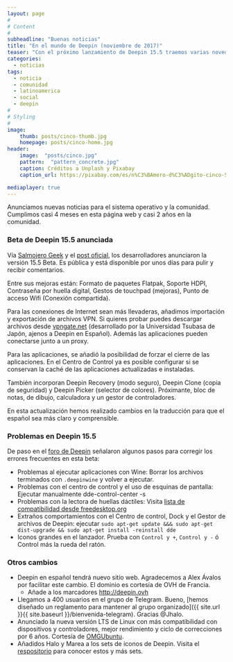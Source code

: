```yaml
---
layout: page
#
# Content
#
subheadline: "Buenas noticias"
title: "En el mundo de Deepin (noviembre de 2017)"
teaser: "Con el próximo lanzamiento de Deepin 15.5 traemos varias novedades, mejoras en nuestra comunidad y futuros desafíos."
categories:
  - noticias
tags:
  - noticia
  - comunidad
  - latinoamerica
  - social
  - deepin
#
# Styling
#
image:
    thumb: posts/cinco-thumb.jpg
    homepage: posts/cinco-home.jpg
header:
    image:  "posts/cinco.jpg"
    pattern:  "pattern_concrete.jpg"
    caption: Créditos a Unplash y Pixabay
    caption_url: https://pixabay.com/es/n%C3%BAmero-d%C3%ADgito-cinco-5-oro-vidrio-2032513/

mediaplayer: true
---
```

Anunciamos nuevas noticias para el sistema operativo y la comunidad. Cumplimos casi 4 meses en esta página web y casi 2 años en la comunidad.

### Beta de Deepin 15.5 anunciada
Vía [Salmojero Geek](https://salmorejogeek.com/2017/11/10/disponible-deepin-15-5-beta-publica-se-acerca-la-version-final/) y el [post oficial](https://www.deepin.org/en/2017/11/15/deepin-15-5-beta-small-and-beautiful-features/), los desarrolladores anunciaron la versión 15.5 Beta. Es pública y está disponible por unos días para pulir y recibir comentarios.

Entre sus mejoras están: Formato de paquetes Flatpak, Soporte HDPI,   Contraseña por huella digital, Gestos de touchpad (mejoras), Punto de acceso Wifi (Conexión compartida).

Para las conexiones de Internet sean más llevaderas, añadimos importación y exportación de archivos VPN. Si quieres probar puedes descargar archivos desde [vpngate.net](http://vpngate.net/) (desarrollado por la Universidad Tsubasa de Japón, ajenos a Deepin en Español). Además las aplicaciones pueden conectarse junto a un proxy.

Para las aplicaciones, se añadió la posibilidad de forzar el cierre de las aplicaciones. En el Centro de Control ya es posible configurar si se conservan la caché de las aplicaciones actualizadas e instaladas.

También incorporan Deepin Recovery (modo seguro), Deepin Clone (copia de seguridad) y Deepin Picker (selector de colores). Próximante, bloc de notas, de dibujo, calculadora y un gestor de controladores.

En esta actualización hemos realizado cambios en la traducción para que el español sea más claro y comprensible.

###  Problemas en Deepin 15.5
De paso en el [foro de Deepin](https://bbs.deepin.org/forum.php?mod=viewthread&tid=148200&extra=page%3D1) señalaron algunos pasos para corregir los errores frecuentes en esta beta:

* Problemas al ejecutar aplicaciones con Wine: Borrar los archivos terminados con `.deepinwine` y volver a ejecutar.
* Problemas con el centro de control y el uso de esquinas de pantalla:
Ejecutar manualmente dde-control-center -s
* Problemas con la lectora de huellas dáctiles: Visita [lista de compatibilidad desde freedesktop.org](https://www.freedesktop.org/wiki/Software/fprint/libfprint/Supported_devices/)
* Extraños comportamientos con el Centro de control, Dock y el Gestor de archivos de Deepin: ejecutar `sudo apt-get update &&& sudo apt-get dist-upgrade && sudo apt-get install -reinstall dde`
* Iconos grandes en el lanzador. Prueba con `Control y +`, `Control y -` ó Control más la rueda del ratón.

### Otros cambios
* Deepin en español tendrá nuevo sitio web. Agradecemos a Alex Ávalos por facilitar este cambio. El dominio es cortesía de OVH de Francia.
  - Añade a los marcadores http://deepin.ovh
* Llegamos a 400 usuarios en el grupo de Telegram. Bueno, [hemos diseñado un reglamento para mantener al grupo organizado]({{ site.url }}{{ site.baseurl }}/bienvenida-telegram). Gracias @Jhalo.
* Anunciado la nueva versión LTS de Linux con más compatibilidad con dispositivos y controladores, mejor rendimiento y ciclo de correcciones por 6 años. Cortesía de [OMGUbuntu](http://www.omgubuntu.co.uk/2017/11/linux-kernel-4-14-lts-features).
* Añadidos Halo y Marea a los sets de iconos de Deepin. Visita el [respositorio](https://github.com/deepin-espanol/deepin-icon-theme-community) para conocer estos y más sets.
